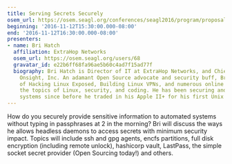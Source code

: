 ```yaml
---
title: Serving Secrets Securely
osem_url: https://osem.seagl.org/conferences/seagl2016/program/proposals/231
beginning: '2016-11-12T15:30:00.000-08:00'
end: '2016-11-12T16:30:00.000-08:00'
presenters:
- name: Bri Hatch
  affiliation: ExtraHop Networks
  osem_url: https://osem.seagl.org/users/68
  gravatar_id: e22b6ff68fa96ae5b60c4ad7f15ad77f
  biography: Bri Hatch is Director of IT at ExtraHop Networks, and Chief Hacker at
    Onsight, Inc. An adamant Open Source advocate and security buff, Bri is the author
    of Hacking Linux Exposed, Building Linux VPNs, and numerous online articles on
    the topics of Linux, security, and coding. He has been securing and breaking into
    systems since before he traded in his Apple II+ for his first Unix system.
---
```


How do you securely provide sensitive information to automated systems without typing in passphrases at 2 in the morning? Bri will discuss the ways he allows headless daemons to access secrets with minimum security impact. Topics will include ssh and gpg agents, encfs partitions, full disk encryption (including remote unlock), hashicorp vault, LastPass, the simple socket secret provider (Open Sourcing today!) and others.
